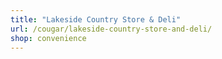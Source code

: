 ```yaml
---
title: "Lakeside Country Store & Deli"
url: /cougar/lakeside-country-store-and-deli/
shop: convenience
---
```

